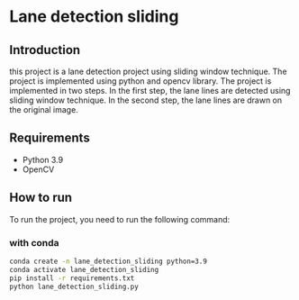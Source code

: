 # Lane detection sliding

## Introduction

this project is a lane detection project using sliding window technique. The project is implemented using python and opencv library. The project is implemented in two steps. In the first step, the lane lines are detected using sliding window technique. In the second step, the lane lines are drawn on the original image.

## Requirements

- Python 3.9
- OpenCV


## How to run

To run the project, you need to run the following command:

### with conda

```bash
conda create -n lane_detection_sliding python=3.9
conda activate lane_detection_sliding
pip install -r requirements.txt
python lane_detection_sliding.py
```
